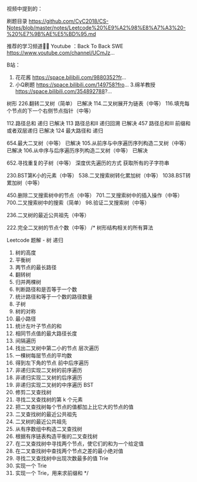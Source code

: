 


视频中提到的：

刷题目录
https://github.com/CyC2018/CS-Notes/blob/master/notes/Leetcode%20%E9%A2%98%E8%A7%A3%20-%20%E7%9B%AE%E5%BD%95.md

推荐的学习频道👍🏻
Youtube ：Back To Back SWE
https://www.youtube.com/channel/UCmJz...

B站：
1. 花花酱
https://space.bilibili.com/9880352?fr...
2. 小Q刷题
https://space.bilibili.com/149758?fro...
3.绵羊教授
https://space.bilibili.com/354892788?...


树形
226.翻转二叉树（简单）   已解决
114.二叉树展开为链表（中等）
116.填充每个节点的下一个右侧节点指针（中等）

112.路径总和     递归               已解决
113 路径总和II   递归回溯            已解决
457 路径总和III  前缀和 或者双层递归  已解决
124 最大路径和   递归


654.最大二叉树（中等）   已解决
105.从前序与中序遍历序列构造二叉树（中等）  已解决
106.从中序与后序遍历序列构造二叉树（中等）  已解决

652.寻找重复的子树（中等） 深度优先遍历的方式 获取所有的子字符串


230.BST第K小的元素（中等）
538.二叉搜索树转化累加树（中等）
1038.BST转累加树（中等）


450.删除二叉搜索树中的节点（中等）
701.二叉搜索树中的插入操作（中等）
700.二叉搜索树中的搜索（简单）
98.验证二叉搜索树（中等）


236.二叉树的最近公共祖先（中等）

222.完全二叉树的节点个数（中等）
/*
树形结构相关的所有算法

Leetcode 题解 - 树
递归
1. 树的高度
2. 平衡树
3. 两节点的最长路径
4. 翻转树
5. 归并两棵树
6. 判断路径和是否等于一个数
7. 统计路径和等于一个数的路径数量
8. 子树
9. 树的对称
10. 最小路径
11. 统计左叶子节点的和
12. 相同节点值的最大路径长度
13. 间隔遍历
14. 找出二叉树中第二小的节点
层次遍历
1. 一棵树每层节点的平均数
2. 得到左下角的节点
前中后序遍历
1. 非递归实现二叉树的前序遍历
2. 非递归实现二叉树的后序遍历
3. 非递归实现二叉树的中序遍历
BST
1. 修剪二叉查找树
2. 寻找二叉查找树的第 k 个元素
3. 把二叉查找树每个节点的值都加上比它大的节点的值
4. 二叉查找树的最近公共祖先
5. 二叉树的最近公共祖先
6. 从有序数组中构造二叉查找树
7. 根据有序链表构造平衡的二叉查找树
8. 在二叉查找树中寻找两个节点，使它们的和为一个给定值
9. 在二叉查找树中查找两个节点之差的最小绝对值
10. 寻找二叉查找树中出现次数最多的值
Trie
1. 实现一个 Trie
2. 实现一个 Trie，用来求前缀和
 */